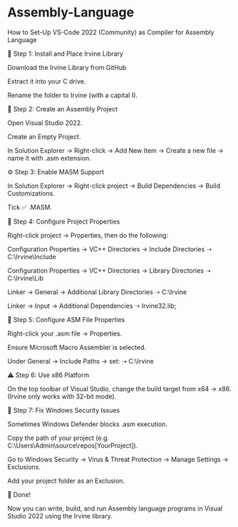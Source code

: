 # Assembly-Language
How to Set-Up VS-Code 2022 (Community) as Compiler for Assembly Language 

📂 Step 1: Install and Place Irvine Library

Download the Irvine Library from GitHub

Extract it into your C drive.

Rename the folder to Irvine (with a capital I).

📝 Step 2: Create an Assembly Project

Open Visual Studio 2022.

Create an Empty Project.

In Solution Explorer → Right-click → Add New Item → Create a new file → name it with .asm extension.

⚙ Step 3: Enable MASM Support

In Solution Explorer → Right-click project → Build Dependencies → Build Customizations.

Tick ✅ .MASM.

🔧 Step 4: Configure Project Properties

Right-click project → Properties, then do the following:

Configuration Properties → VC++ Directories → Include Directories
➝ C:\Irvine\Include

Configuration Properties → VC++ Directories → Library Directories
➝ C:\Irvine\Lib

Linker → General → Additional Library Directories
➝ C:\Irvine

Linker → Input → Additional Dependencies
➝ Irvine32.lib;

📄 Step 5: Configure ASM File Properties

Right-click your .asm file → Properties.

Ensure Microsoft Macro Assembler is selected.

Under General → Include Paths → set:
➝ C:\Irvine

⚠ Step 6: Use x86 Platform

On the top toolbar of Visual Studio, change the build target from x64 → x86.
(Irvine only works with 32-bit mode).

🚨 Step 7: Fix Windows Security Issues

Sometimes Windows Defender blocks .asm execution.

Copy the path of your project (e.g. C:\Users\Admin\source\repos\[YourProject]).

Go to Windows Security → Virus & Threat Protection → Manage Settings → Exclusions.

Add your project folder as an Exclusion.

🎉 Done!

Now you can write, build, and run Assembly language programs in Visual Studio 2022 using the Irvine library.
